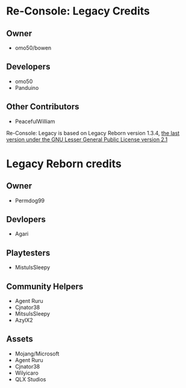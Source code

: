 # Re-Console: Legacy Credits

## Owner
- omo50/bowen

## Developers
- omo50
- Panduino

## Other Contributors
- PeacefulWilliam

Re-Console: Legacy is based on Legacy Reborn version 1.3.4, [the last version under the GNU Lesser General Public License version 2.1](https://web.archive.org/web/20241209054650/https://modrinth.com/modpack/legacy-reborn)

# Legacy Reborn credits

## Owner
- Permdog99

## Devlopers
- Agari

## Playtesters
- MistuIsSleepy

## Community Helpers
- Agent Ruru
- Cjnator38
- MitsuIsSleepy
- AzylX2

## Assets
- Mojang/Microsoft
- Agent Ruru
- Cjnator38
- Wilyicaro
- QLX Studios
